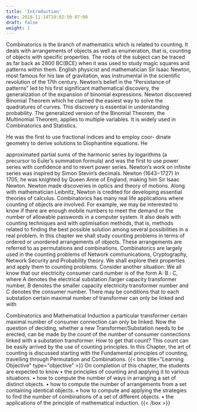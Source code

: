 ```yaml
---
title: 'Introduction'
date: 2018-11-14T19:02:50-07:00
draft: false
weight: 1
---
```


Combinatorics is the branch of mathematics which is related to counting. It deals with arrangements
of objects as well as enumeration, that is, counting of objects with specific properties. The roots of the
subject can be traced as far back as 2800 BC(BCE) when it was used to study magic squares and
patterns within them.
English physicist and mathematician Sir Isaac Newton, most famous for his law of gravitation,
was instrumental in the scientific revolution of the 17th century. Newton’s belief in the “Persistance
of patterns” led to his first significant mathematical discovery, the generalization of the expansion of
binomial expressions.
Newton discovered Binomial Theorem which he claimed the easiest
way to solve the quadratures of curves. This discovery is essential
in understanding probability. The generalized version of the Binomial
Theorem, the Multinomial Theorem, applies to multiple variables. It is
widely used in Combinatorics and Statistics.

He was the first to use fractional indices and to employ coor-
dinate geometry to derive solutions to Diophantine equations. He

approximated partial sums of the harmonic series by logarithms (a
precursor to Euler’s summation formula) and was the first to use
power series with confidence and to revert power series. Newton’s
work on infinite series was inspired by Simon Stevin’s decimals. Newton (1643−1727)
In 1705, he was knighted by Queen Anne of England, making him Sir Isaac Newton. Newton made
discoveries in optics and theory of motions. Along with mathematician Leibnitz, Newton is credited
for developing essential theories of calculus.
Combinatorics has many real life applications where counting of objects are involved. For
example, we may be interested to know if there are enough mobile numbers to meet the demand
or the number of allowable passwords in a computer system. It also deals with counting techniques
and with optimisation methods, that is, methods related to finding the best possible solution among
several possibilities in a real problem. In this chapter we shall study counting problems in terms of
ordered or unordered arrangements of objects. These arrangements are referred to as permutations and
combinations. Combinatorics are largely used in the counting problems of Network communications,
Cryptography, Network Security and Probability theory. We shall explore their properties and apply
them to counting problems.
Consider another situation: We all know that our electricity consumer card number is of the form
A: B : C, where A denotes the electrical substation /larger capacity transformer number, B denotes the
smaller capacity electricity transformer number and C denotes the consumer number. There may be
conditions that to each substation certain maximal number of transformer can only be linked and with


Combinatorics and Mathematical Induction
a particular transformer certain maximal number of consumer connection can only be linked. Now
the question of deciding, whether a new Transformer/Substation needs to be erected, can be made by
the count of the number of consumer connections linked with a substation transformer. How to get
that count? This count can be easily arrived by the use of counting principles.
In this Chapter, the art of counting is discussed starting with the Fundamental principles of
counting, travelling through Permutation and Combinations.
{{< box title="Learning Objective" type="objective" >}}
On completion of this chapter, the students are expected to know
• the principles of counting and applying it to various situations.
• how to compute the number of ways in arranging a set of distinct objects.
• how to compute the number of arrangements from a set containing identical objects.
• how to compute and applying the strategies to find the number of combinations of a set of
different objects.
• the applications of the principle of mathematical induction.
{{< /box >}}